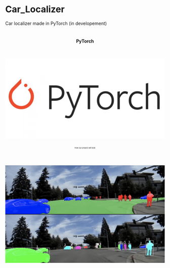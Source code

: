 # Car_Localizer
Car localizer made in PyTorch (in developement)


<div align="center">
<h1>
<p style="font-size:50%;">PyTorch</p><br>
<img src="repo_img/pytorch_logo.jpeg">
</h1>
<p style="font-size:40%;">How our project will look</p><br>
<h2>
<img src="repo_img/overview.png">
</h2>

</div>
<br>
